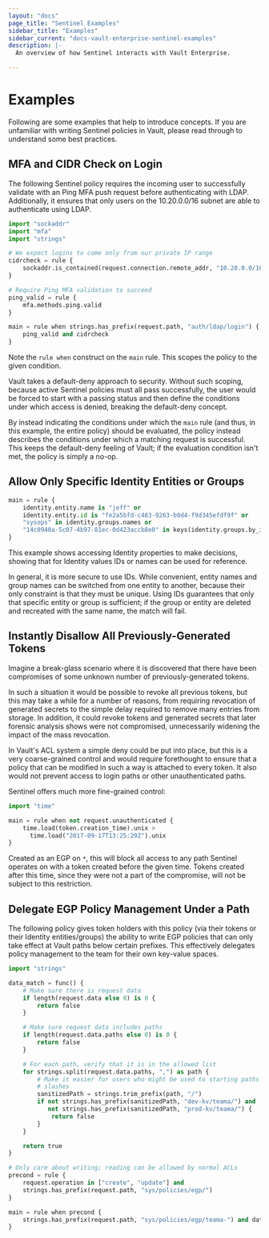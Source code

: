 ```yaml
---
layout: "docs"
page_title: "Sentinel Examples"
sidebar_title: "Examples"
sidebar_current: "docs-vault-enterprise-sentinel-examples"
description: |-
  An overview of how Sentinel interacts with Vault Enterprise.

---
```


# Examples

Following are some examples that help to introduce concepts. If you are
unfamiliar with writing Sentinel policies in Vault, please read through to
understand some best practices.

## MFA and CIDR Check on Login

The following Sentinel policy requires the incoming user to successfully
validate with an Ping MFA push request before authenticating with LDAP.
Additionally, it ensures that only users on the 10.20.0.0/16 subnet are able to
authenticate using LDAP.

```python
import "sockaddr"
import "mfa"
import "strings"

# We expect logins to come only from our private IP range
cidrcheck = rule {
    sockaddr.is_contained(request.connection.remote_addr, "10.20.0.0/16")
}

# Require Ping MFA validation to succeed
ping_valid = rule {
    mfa.methods.ping.valid
}

main = rule when strings.has_prefix(request.path, "auth/ldap/login") {
    ping_valid and cidrcheck
}
```

Note the `rule when` construct on the `main` rule. This scopes the policy to
the given condition.

Vault takes a default-deny approach to security. Without such scoping, because
active Sentinel policies must all pass successfully, the user would be forced
to start with a passing status and then define the conditions under which
access is denied, breaking the default-deny concept.

By instead indicating the conditions under which the `main` rule (and thus, in
this example, the entire policy) should be evaluated, the policy instead
describes the conditions under which a matching request is successful. This
keeps the default-deny feeling of Vault; if the evaluation condition isn't met,
the policy is simply a no-op.

## Allow Only Specific Identity Entities or Groups

```python
main = rule {
    identity.entity.name is "jeff" or
    identity.entity.id is "fe2a5bfd-c483-9263-b0d4-f9d345efdf9f" or
    "sysops" in identity.groups.names or
    "14c0940a-5c07-4b97-81ec-0d423accb8e0" in keys(identity.groups.by_id)
}
```

This example shows accessing Identity properties to make decisions, showing
that for Identity values IDs or names can be used for reference.

In general, it is more secure to use IDs. While convenient, entity names and
group names can be switched from one entity to another, because their only
constraint is that they must be unique. Using IDs guarantees that only that
specific entity or group is sufficient; if the group or entity are deleted and
recreated with the same name, the match will fail.

## Instantly Disallow All Previously-Generated Tokens

Imagine a break-glass scenario where it is discovered that there have been
compromises of some unknown number of previously-generated tokens.

In such a situation it would be possible to revoke all previous tokens, but
this may take a while for a number of reasons, from requiring revocation of
generated secrets to the simple delay required to remove many entries from
storage. In addition, it could revoke tokens and generated secrets that later
forensic analysis shows were not compromised, unnecessarily widening the impact
of the mass revocation.

In Vault's ACL system a simple deny could be put into place, but this is a very
coarse-grained control and would require forethought to ensure that a policy
that can be modified in such a way is attached to every token. It also would
not prevent access to login paths or other unauthenticated paths.

Sentinel offers much more fine-grained control:

```python
import "time"

main = rule when not request.unauthenticated {
    time.load(token.creation_time).unix >
      time.load("2017-09-17T13:25:29Z").unix
}
```

Created as an EGP on `*`, this will block all access to any path Sentinel
operates on with a token created before the given time. Tokens created after
this time, since they were not a part of the compromise, will not be subject to
this restriction.

## Delegate EGP Policy Management Under a Path

The following policy gives token holders with this policy (via their tokens or
their Identity entities/groups) the ability to write EGP policies that can only
take effect at Vault paths below certain prefixes. This effectively delegates
policy management to the team for their own key-value spaces.

```python
import "strings"

data_match = func() {
    # Make sure there is request data
    if length(request.data else 0) is 0 {
        return false
    }

    # Make sure request data includes paths
    if length(request.data.paths else 0) is 0 {
        return false
    }

    # For each path, verify that it is in the allowed list
    for strings.split(request.data.paths, ",") as path {
        # Make it easier for users who might be used to starting paths with
        # slashes
        sanitizedPath = strings.trim_prefix(path, "/")
        if not strings.has_prefix(sanitizedPath, "dev-kv/teama/") and
           not strings.has_prefix(sanitizedPath, "prod-kv/teama/") {
            return false
        }
    }

    return true
}

# Only care about writing; reading can be allowed by normal ACLs
precond = rule {
    request.operation in ["create", "update"] and
    strings.has_prefix(request.path, "sys/policies/egp/")
}

main = rule when precond {
    strings.has_prefix(request.path, "sys/policies/egp/teama-") and data_match()
}
```

